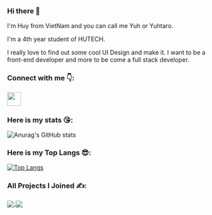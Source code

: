 ### Hi there 👋
<p>I'm Huy from VietNam and you can call me Yuh or Yuhtaro.</p>
<p>I'm a 4th year student of HUTECH.</p>
<p>I really love to find out some cool UI Design and make it. I want to be a front-end developer and more to be come a full stack developer.</p>

### Connect with me 👇:
<a href="https://www.facebook.com/hyhy.anony/">
  <img height="32" width="32" src="https://cdn.jsdelivr.net/npm/simple-icons@v5/icons/facebook.svg" style="fill:#1877F2;"/>
</a>

<br />

### Here is my stats 😘:
![Anurag's GitHub stats](https://github-readme-stats.vercel.app/api?username=nameishuy&show_icons=true&theme=dracula)

### Here is my Top Langs 😎:
[![Top Langs](https://github-readme-stats.vercel.app/api/top-langs/?username=nameishuy&layout=compact)](https://github.com/anuraghazra/github-readme-stats)

### All Projects I Joined ✍️:

<a href="https://github.com/Sennnnnnnnnnnnn/ProjectWebASP.Net">
  <img align="center" src="https://github-readme-stats.vercel.app/api/pin/?username=Sennnnnnnnnnnnn&repo=ProjectWebASP.Net" />
</a>

<a href="https://github.com/nameishuy/DACN">
  <img align="center" src="https://github-readme-stats.vercel.app/api/pin/?username=nameishuy&repo=DACN" />
</a>

